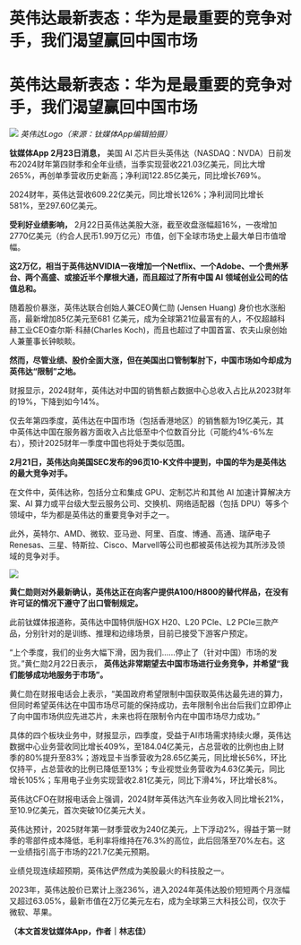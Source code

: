 # 英伟达最新表态：华为是最重要的竞争对手，我们渴望赢回中国市场

# 英伟达最新表态：华为是最重要的竞争对手，我们渴望赢回中国市场

![](https://inews.gtimg.com/om_bt/O7ZAXk5aQE67TBmh8TA3hWvHfK33UfRubu0YM92ucoSR4AA/1000)
_英伟达Logo（来源：钛媒体App编辑拍摄）_

**钛媒体App 2月23日消息，** 美国 AI
芯片巨头英伟达（NASDAQ：NVDA）日前发布2024财年第四财季和全年业绩，当季实现营收221.03亿美元，同比大增265%，再创单季营收历史新高；净利润122.85亿美元，同比增长769%。

2024财年，英伟达营收609.22亿美元，同比增长126%；净利润同比增长581%，至297.60亿美元。

**受利好业绩影响，**
2月22日英伟达美股大涨，截至收盘涨幅超16%，一夜增加2770亿美元（约合人民币1.99万亿元）市值，创下全球市场史上最大单日市值增幅。

**这2万亿，相当于英伟达NVIDIA一夜增加一个Netflix、一个Adobe、一个贵州茅台、两个高盛、或接近半个摩根大通，而且超过了所有中国 AI
领域创业公司的估值总和。**

随着股价暴涨，英伟达联合创始人兼CEO黄仁勋 (Jensen Huang) 身价也水涨船高，最新增加85亿美元至681
亿美元，成为全球第21位最富有的人，不仅超越科赫工业CEO查尔斯·科赫(Charles Koch)，而且也超过了中国首富、农夫山泉创始人兼董事长钟睒睒。

**然而，尽管业绩、股价全面大涨，但在美国出口管制掣肘下，中国市场如今却成为英伟达“限制”之地。**

财报显示，2024财年，英伟达对中国的销售额占数据中心总收入占比从2023财年的19%，下降到如今14%。

仅去年第四季度，英伟达在中国市场（包括香港地区）的销售额为19亿美元，其中英伟达中国在服务器方面收入占比低至中个位数百分比（可能约4%-6%左右），预计2025财年一季度中国也将处于类似范围。

**2月21日，英伟达向美国SEC发布的96页10-K文件中提到，中国的华为是英伟达的最大竞争对手。**

在文件中，英伟达称，包括分立和集成 GPU、定制芯片和其他 AI 加速计算解决方案、AI 算力或平台级大型云服务公司、交换机、网络适配器（包括
DPU）等多个领域中，华为都是英伟达的重要竞争对手之一。

此外，英特尔、AMD、微软、亚马逊、阿里、百度、博通、高通、瑞萨电子Renesas、三星、特斯拉、Cisco、Marvell等公司也都被英伟达视为其所涉及领域的竞争对手。

![](https://inews.gtimg.com/om_bt/OgXxvYtxtyZbqJWtgHWafh9bSA6nK43VXpPMgbYYPvFxoAA/1000)

**黄仁勋则对外最新确认，英伟达正在向客户提供A100/H800的替代样品，在没有许可证的情况下遵守了出口管制规定。**

此前钛媒体报道称，英伟达中国特供版HGX H20、L20 PCle、L2 PCle三款产品，分别针对的是训练、推理和边缘场景，目前已接受下游客户预定。

“上个季度，我们的业务大幅下滑，因为我们……停止了（针对中国）市场的发货。”黄仁勋2月22日表示，
**英伟达非常期望去中国市场进行业务竞争，并希望“我们能够成功地服务于市场”。**

黄仁勋在财报电话会上表示，“美国政府希望限制中国获取英伟达最先进的算力，但同时希望英伟达在中国市场尽可能的保持成功，去年限制令出台后我们立即停止了向中国市场供应先进芯片，未来也将在限制令内在中国市场尽力成功。”

具体的四个板块业务中，财报显示，四季度，受益于AI市场需求持续火爆，英伟达数据中心业务营收同比增长409%，至184.04亿美元，占总营收的比例也由上财季的80%提升至83%；游戏显卡当季营收为28.65亿美元，同比增长56%，环比仅持平，占总营收的比例已降低至13%；专业视觉业务营收为4.63亿美元，同比增长105%；车用电子业务实现营收2.81亿美元，同比下滑4%，环比增长8%。

英伟达CFO在财报电话会上强调，2024财年英伟达汽车业务收入同比增长21%，至10.9亿美元，首次突破10亿美元大关。

英伟达预计，2025财年第一财季营收为240亿美元，上下浮动2%，得益于第一财季的零部件成本降低，毛利率将维持在76.3%的高位，此后回落至70%左右。这一业绩指引高于市场的221.7亿美元预期。

业绩兑现连续超预期，英伟达俨然成为美股最火的科技股之一。

2023年，英伟达股价已累计上涨236%，进入2024年英伟达股价短短两个月涨幅又超过63.05%，最新市值在2万亿美元左右，成为全球第三大科技公司，仅次于微软、苹果。

**（本文首发钛媒体App，作者｜林志佳）**

